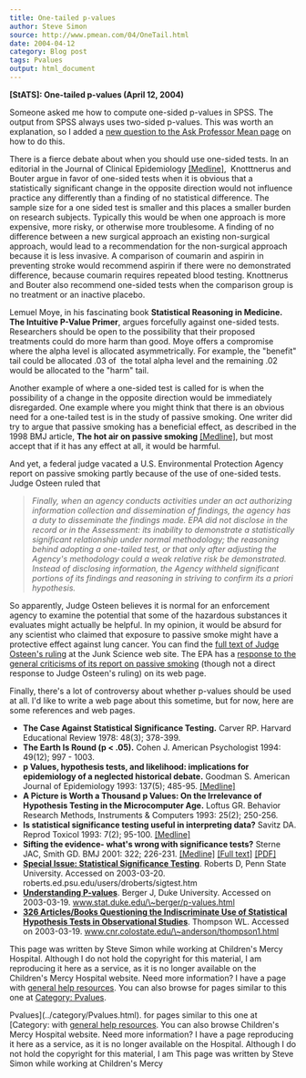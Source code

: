 ```yaml
---
title: One-tailed p-values
author: Steve Simon
source: http://www.pmean.com/04/OneTail.html
date: 2004-04-12
category: Blog post
tags: Pvalues
output: html_document
---
```

**[StATS]: One-tailed p-values (April 12, 2004)**

Someone asked me how to compute one-sided p-values in SPSS. The output
from SPSS always uses two-sided p-values. This was worth an explanation,
so I added a [new question to the Ask Professor Mean
page](../ask/tail.asp) on how to do this.

There is a fierce debate about when you should use one-sided tests. In
an editorial in the Journal of Clinical Epidemiology
[\[Medline\]](http://www.ncbi.nlm.nih.gov/entrez/query.fcgi?cmd=Retrieve&db=pubmed&dopt=Abstract&list_uids=11166523), 
Knotttnerus and Bouter argue in favor of one-sided tests when it is
obvious that a statistically significant change in the opposite
direction would not influence practice any differently than a finding of
no statistical difference. The sample size for a one sided test is
smaller and this places a smaller burden on research subjects. Typically
this would be when one approach is more expensive, more risky, or
otherwise more troublesome. A finding of no difference between a new
surgical approach an existing non-surgical approach, would lead to a
recommendation for the non-surgical approach because it is less
invasive. A comparison of coumarin and aspirin in preventing stroke
would recommend aspirin if there were no demonstrated difference,
because coumarin requires repeated blood testing. Knottnerus and Bouter
also recommend one-sided tests when the comparison group is no treatment
or an inactive placebo.

Lemuel Moye, in his fascinating book **Statistical Reasoning in
Medicine. The Intuitive P-Value Primer**, argues forcefully against
one-sided tests. Researchers should be open to the possibility that
their proposed treatments could do more harm than good. Moye offers a
compromise where the alpha level is allocated asymmetrically. For
example, the \"benefit\" tail could be allocated .03 of  the total alpha
level and the remaining .02 would be allocated to the \"harm\" tail.

Another example of where a one-sided test is called for is when the
possibility of a change in the opposite direction would be immediately
disregarded. One example where you might think that there is an obvious
need for a one-tailed test is in the study of passive smoking. One
writer did try to argue that passive smoking has a beneficial effect, as
described in the 1998 BMJ article, **The hot air on passive smoking**
[\[Medline\]](http://www.ncbi.nlm.nih.gov/entrez/query.fcgi?cmd=Retrieve&db=pubmed&dopt=Abstract&list_uids=9552868),
but most accept that if it has any effect at all, it would be harmful.

And yet, a federal judge vacated a U.S. Environmental Protection Agency
report on passive smoking partly because of the use of one-sided tests.
Judge Osteen ruled that

> *Finally, when an agency conducts activities under an act authorizing
> information collection and dissemination of findings, the agency has a
> duty to disseminate the findings made. EPA did not disclose in the
> record or in the Assessment: its inability to demonstrate a
> statistically significant relationship under normal methodology; the
> reasoning behind adopting a one-tailed test, or that only after
> adjusting the Agency\'s methodology could a weak relative risk be
> demonstrated. Instead of disclosing information, the Agency withheld
> significant portions of its findings and reasoning in striving to
> confirm its a priori hypothesis.*

So apparently, Judge Osteen believes it is normal for an enforcement
agency to examine the potential that some of the hazardous substances it
evaluates might actually be helpful. In my opinion, it would be absurd
for any scientist who claimed that exposure to passive smoke might have
a protective effect against lung cancer. You can find the [full text of
Judge Osteen\'s ruling](http://www.junkscience.com/news2/osteen.htm) at
the Junk Science web site. The EPA has a [response to the general
criticisms of its report on passive
smoking](http://epa.gov/iaq/pubs/strsfs.html) (though not a direct
response to Judge Osteen\'s ruling) on its web page.

Finally, there\'s a lot of controversy about whether p-values should be
used at all. I\'d like to write a web page about this sometime, but for
now, here are some references and web pages.

-   **The Case Against Statistical Significance Testing.** Carver RP.
    Harvard Educational Review 1978: 48(3); 378-399.
-   **The Earth Is Round (p \< .05).** Cohen J. American Psychologist
    1994: 49(12); 997 - 1003.
-   **p Values, hypothesis tests, and likelihood: implications for
    epidemiology of a neglected historical debate.** Goodman S. American
    Journal of Epidemiology 1993: 137(5); 485-95.
    [\[Medline\]](http://www.ncbi.nlm.nih.gov/entrez/query.fcgi?cmd=Retrieve&db=pubmed&dopt=Abstract&list_uids=8465801)
-   **A Picture is Worth a Thousand p Values: On the Irrelevance of
    Hypothesis Testing in the Microcomputer Age.** Loftus GR. Behavior
    Research Methods, Instruments & Computers 1993: 25(2); 250-256.
-   **Is statistical significance testing useful in interpreting data?**
    Savitz DA. Reprod Toxicol 1993: 7(2); 95-100.
    [\[Medline\]](http://www.ncbi.nlm.nih.gov/entrez/query.fcgi?cmd=Retrieve&db=pubmed&dopt=Abstract&list_uids=8499671)
-   **Sifting the evidence- what\'s wrong with significance tests?**
    Sterne JAC, Smith GD. BMJ 2001: 322; 226-231.
    [\[Medline\]](http://www.ncbi.nlm.nih.gov/entrez/query.fcgi?cmd=Retrieve&db=PubMed&list_uids=11159626&dopt=Abstract)
    [\[Full text\]](http://bmj.com/cgi/content/full/322/7280/226)
    [\[PDF\]](http://bmj.com/cgi/reprint/322/7280/226.pdf)
-   **[Special Issue: Statistical Significance
    Testing](http://roberts.ed.psu.edu/users/droberts/sigtest.htm)**.
    Roberts D, Penn State University. Accessed on 2003-03-20.
    roberts.ed.psu.edu/users/droberts/sigtest.htm
-   **[Understanding
    P-values](http://www.stat.duke.edu/~berger/p-values.html)**. Berger
    J, Duke University. Accessed on 2003-03-19.
    www.stat.duke.edu/\~berger/p-values.html
-   **[326 Articles/Books Questioning the Indiscriminate Use of
    Statistical Hypothesis Tests in Observational
    Studies](http://www.cnr.colostate.edu/~anderson/thompson1.html)**.
    Thompson WL. Accessed on 2003-03-19.
    www.cnr.colostate.edu/\~anderson/thompson1.html

This page was written by Steve Simon while working at Children\'s Mercy
Hospital. Although I do not hold the copyright for this material, I am
reproducing it here as a service, as it is no longer available on the
Children\'s Mercy Hospital website. Need more information? I have a page
with [general help resources](../GeneralHelp.html). You can also browse
for pages similar to this one at [Category:
Pvalues](../category/Pvalues.html).
<!---More--->
Pvalues](../category/Pvalues.html).
for pages similar to this one at [Category:
with [general help resources](../GeneralHelp.html). You can also browse
Children\'s Mercy Hospital website. Need more information? I have a page
reproducing it here as a service, as it is no longer available on the
Hospital. Although I do not hold the copyright for this material, I am
This page was written by Steve Simon while working at Children\'s Mercy

<!---Do not use
**[StATS]: One-tailed p-values (April 12, 2004)**
This page was written by Steve Simon while working at Children\'s Mercy
Hospital. Although I do not hold the copyright for this material, I am
reproducing it here as a service, as it is no longer available on the
Children\'s Mercy Hospital website. Need more information? I have a page
with [general help resources](../GeneralHelp.html). You can also browse
for pages similar to this one at [Category:
Pvalues](../category/Pvalues.html).
--->

